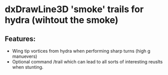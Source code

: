 # dxDrawLine3D 'smoke' trails for hydra (wihtout the smoke)
## Features:
- Wing tip vortices from hydra when performing sharp turns (high g 
manuevers)
- Optional command /trail which can lead to all sorts of interesting 
reuslts when stunting.
